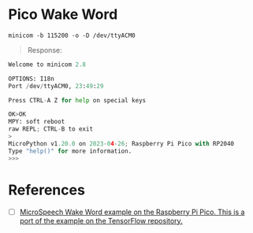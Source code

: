 # Pico Wake Word


```
minicom -b 115200 -o -D /dev/ttyACM0
```
> Response:
```python
Welcome to minicom 2.8

OPTIONS: I18n 
Port /dev/ttyACM0, 23:49:29

Press CTRL-A Z for help on special keys

OK>OK
MPY: soft reboot
raw REPL; CTRL-B to exit
>
MicroPython v1.20.0 on 2023-04-26; Raspberry Pi Pico with RP2040
Type "help()" for more information.
>>> 
```

# References

- [ ] [MicroSpeech Wake Word example on the Raspberry Pi Pico. This is a port of the example on the TensorFlow repository.](https://github.com/henriwoodcock/pico-wake-word/)
